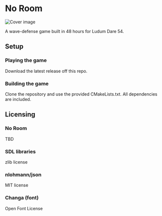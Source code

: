 # No Room

![Cover image](https://images.squarespace-cdn.com/content/63b9d22b11fd8b6be9c4483b/f1caeb0f-2025-4a10-a812-52b030ec9648/CoverImage3.png?content-type=image%2Fpng)

A wave-defense game built in 48 hours for Ludum Dare 54. 

## Setup
### Playing the game
Download the latest release off this repo. 

### Building the game
Clone the repository and use the provided CMakeLists.txt. All dependencies are included.

## Licensing

### No Room
TBD

### SDL libraries
zlib license

### nlohmann/json
MIT license

### Changa (font)
Open Font License
